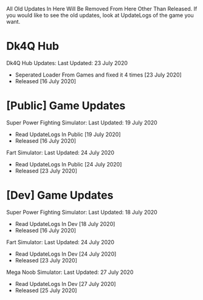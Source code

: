 All Old Updates In Here Will Be Removed From Here Other Than Released. If you would like to see the old updates, look at UpdateLogs of the game you want.

# Dk4Q Hub
Dk4Q Hub Updates:
Last Updated: 23 July 2020
- Seperated Loader From Games and fixed it 4 times [23 July 2020]
- Released [16 July 2020]

# [Public] Game Updates

Super Power Fighting Simulator:
Last Updated: 19 July 2020
- Read UpdateLogs In Public [19 July 2020]
- Released [16 July 2020]

Fart Simulator:
Last Updated: 24 July 2020
- Read UpdateLogs In Public [24 July 2020]
- Released [23 July 2020]

# [Dev] Game Updates

Super Power Fighting Simulator:
Last Updated: 18 July 2020
- Read UpdateLogs In Dev [18 July 2020]
- Released [16 July 2020]

Fart Simulator:
Last Updated: 24 July 2020
- Read UpdateLogs In Dev [24 July 2020]
- Released [23 July 2020]

Mega Noob Simulator:
Last Updated: 27 July 2020
- Read UpdateLogs In Dev [27 July 2020]
- Released [25 July 2020]